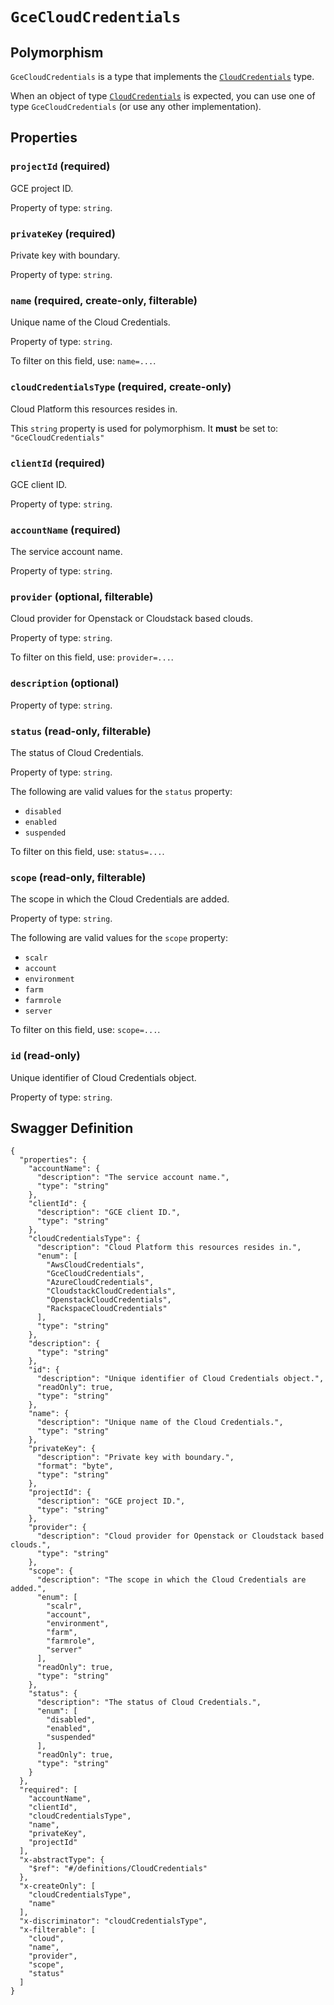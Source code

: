 # `GceCloudCredentials` #



## Polymorphism ##

`GceCloudCredentials` is a type that implements the [`CloudCredentials`](./../definitions/CloudCredentials.mkd) type.

When an object of type [`CloudCredentials`](./../definitions/CloudCredentials.mkd) is expected, you can use one of type `GceCloudCredentials`
(or use any other implementation).




## Properties ##

### `projectId` (required) ###

GCE project ID.


Property of type: `string`.




### `privateKey` (required) ###

Private key with boundary.


Property of type: `string`.




### `name` (required, create-only, filterable) ###

Unique name of the Cloud Credentials.


Property of type: `string`.


To filter on this field, use: `name=...`.


### `cloudCredentialsType` (required, create-only) ###

Cloud Platform this resources resides in.


This `string` property is used for polymorphism. It **must** be set to: `"GceCloudCredentials"`


### `clientId` (required) ###

GCE client ID.


Property of type: `string`.




### `accountName` (required) ###

The service account name.


Property of type: `string`.




### `provider` (optional, filterable) ###

Cloud provider for Openstack or Cloudstack based clouds.


Property of type: `string`.


To filter on this field, use: `provider=...`.


### `description` (optional) ###




Property of type: `string`.




### `status` (read-only, filterable) ###

The status of Cloud Credentials.


Property of type: `string`.

 
The following are valid values for the `status` property:
  + `disabled`
  + `enabled`
  + `suspended`

To filter on this field, use: `status=...`.


### `scope` (read-only, filterable) ###

The scope in which the Cloud Credentials are added.


Property of type: `string`.

 
The following are valid values for the `scope` property:
  + `scalr`
  + `account`
  + `environment`
  + `farm`
  + `farmrole`
  + `server`

To filter on this field, use: `scope=...`.


### `id` (read-only) ###

Unique identifier of Cloud Credentials object.


Property of type: `string`.







## Swagger Definition ##

    {
      "properties": {
        "accountName": {
          "description": "The service account name.", 
          "type": "string"
        }, 
        "clientId": {
          "description": "GCE client ID.", 
          "type": "string"
        }, 
        "cloudCredentialsType": {
          "description": "Cloud Platform this resources resides in.", 
          "enum": [
            "AwsCloudCredentials", 
            "GceCloudCredentials", 
            "AzureCloudCredentials", 
            "CloudstackCloudCredentials", 
            "OpenstackCloudCredentials", 
            "RackspaceCloudCredentials"
          ], 
          "type": "string"
        }, 
        "description": {
          "type": "string"
        }, 
        "id": {
          "description": "Unique identifier of Cloud Credentials object.", 
          "readOnly": true, 
          "type": "string"
        }, 
        "name": {
          "description": "Unique name of the Cloud Credentials.", 
          "type": "string"
        }, 
        "privateKey": {
          "description": "Private key with boundary.", 
          "format": "byte", 
          "type": "string"
        }, 
        "projectId": {
          "description": "GCE project ID.", 
          "type": "string"
        }, 
        "provider": {
          "description": "Cloud provider for Openstack or Cloudstack based clouds.", 
          "type": "string"
        }, 
        "scope": {
          "description": "The scope in which the Cloud Credentials are added.", 
          "enum": [
            "scalr", 
            "account", 
            "environment", 
            "farm", 
            "farmrole", 
            "server"
          ], 
          "readOnly": true, 
          "type": "string"
        }, 
        "status": {
          "description": "The status of Cloud Credentials.", 
          "enum": [
            "disabled", 
            "enabled", 
            "suspended"
          ], 
          "readOnly": true, 
          "type": "string"
        }
      }, 
      "required": [
        "accountName", 
        "clientId", 
        "cloudCredentialsType", 
        "name", 
        "privateKey", 
        "projectId"
      ], 
      "x-abstractType": {
        "$ref": "#/definitions/CloudCredentials"
      }, 
      "x-createOnly": [
        "cloudCredentialsType", 
        "name"
      ], 
      "x-discriminator": "cloudCredentialsType", 
      "x-filterable": [
        "cloud", 
        "name", 
        "provider", 
        "scope", 
        "status"
      ]
    }
